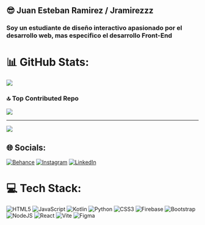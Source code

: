 ## 😎 Juan Esteban Ramirez / Jramirezzz
### Soy un estudiante de diseño interactivo apasionado por el desarrollo web, mas especifico el desarrollo Front-End
# 📊 GitHub Stats:
![](https://github-readme-streak-stats.herokuapp.com/?user=Jramirezzz&theme=dark&hide_border=false)<br/>

### 🔝 Top Contributed Repo
![](https://github-contributor-stats.vercel.app/api?username=Jramirezzz&limit=5&theme=tokyonight&combine_all_yearly_contributions=true)

---
[![](https://visitcount.itsvg.in/api?id=Jramirezzz&icon=2&color=0)](https://visitcount.itsvg.in)


## 🌐 Socials:
[![Behance](https://img.shields.io/badge/Behance-1769ff?logo=behance&logoColor=white)](https://www.behance.net/juanesramirez5) [![Instagram](https://img.shields.io/badge/Instagram-%23E4405F.svg?logo=Instagram&logoColor=white)](https://instagram.com/https://www.instagram.com/juanestebanramirezp/?hl=es) [![LinkedIn](https://img.shields.io/badge/LinkedIn-%230077B5.svg?logo=linkedin&logoColor=white)](https://linkedin.com/in/https://www.linkedin.com/in/juan-esteban-ramírez-perdomo-55b7382a5/) 

# 💻 Tech Stack:
![HTML5](https://img.shields.io/badge/html5-%23E34F26.svg?style=for-the-badge&logo=html5&logoColor=white) ![JavaScript](https://img.shields.io/badge/javascript-%23323330.svg?style=for-the-badge&logo=javascript&logoColor=%23F7DF1E) ![Kotlin](https://img.shields.io/badge/kotlin-%237F52FF.svg?style=for-the-badge&logo=kotlin&logoColor=white) ![Python](https://img.shields.io/badge/python-3670A0?style=for-the-badge&logo=python&logoColor=ffdd54) ![CSS3](https://img.shields.io/badge/css3-%231572B6.svg?style=for-the-badge&logo=css3&logoColor=white) ![Firebase](https://img.shields.io/badge/firebase-%23039BE5.svg?style=for-the-badge&logo=firebase) ![Bootstrap](https://img.shields.io/badge/bootstrap-%238511FA.svg?style=for-the-badge&logo=bootstrap&logoColor=white) ![NodeJS](https://img.shields.io/badge/node.js-6DA55F?style=for-the-badge&logo=node.js&logoColor=white) ![React](https://img.shields.io/badge/react-%2320232a.svg?style=for-the-badge&logo=react&logoColor=%2361DAFB) ![Vite](https://img.shields.io/badge/vite-%23646CFF.svg?style=for-the-badge&logo=vite&logoColor=white) ![Figma](https://img.shields.io/badge/figma-%23F24E1E.svg?style=for-the-badge&logo=figma&logoColor=white)

<!-- Proudly created with GPRM ( https://gprm.itsvg.in ) -->
